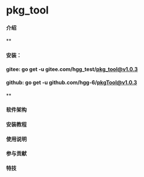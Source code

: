 # pkg_tool

#### 介绍

 **
#### 安装： 

#### gitee: go get -u gitee.com/hgg_test/pkg_tool@v1.0.3
#### github: go get -u github.com/hgg-6/pkgTool@v1.0.3
** 




#### 软件架构



#### 安装教程


#### 使用说明



#### 参与贡献




#### 特技

